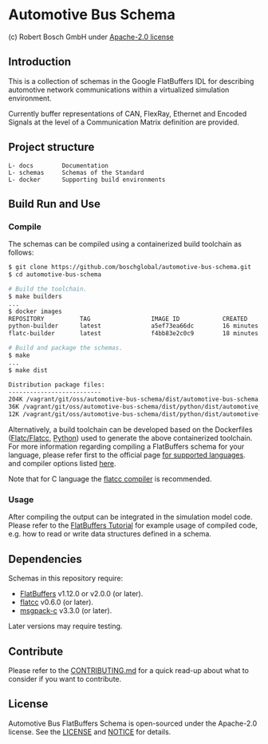 <!---
  Copyright (c) 2021 for information on the respective copyright owner
  see the NOTICE file and/or the repository https://github.com/boschglobal/automotive-bus-schema

  SPDX-License-Identifier: Apache-2.0
-->

# Automotive Bus Schema

(c) Robert Bosch GmbH under [Apache-2.0 license](https://www.apache.org/licenses/LICENSE-2.0)


## Introduction

This is a collection of schemas in the Google FlatBuffers IDL for describing automotive network communications within a virtualized simulation environment.

Currently buffer representations of CAN, FlexRay, Ethernet and Encoded Signals at the level of a Communication Matrix definition are provided.


## Project structure
```
L- docs        Documentation
L- schemas     Schemas of the Standard
L- docker      Supporting build environments
```


## Build Run and Use

### Compile

The schemas can be compiled using a containerized build toolchain as follows:

```bash
$ git clone https://github.com/boschglobal/automotive-bus-schema.git
$ cd automotive-bus-schema

# Build the toolchain.
$ make builders
...
$ docker images
REPOSITORY          TAG                 IMAGE ID            CREATED             SIZE
python-builder      latest              a5ef73ea66dc        16 minutes ago      858MB
flatc-builder       latest              f4bb83e2c0c9        18 minutes ago      324MB

# Build and package the schemas.
$ make
...
$ make dist

Distribution package files:
--------------------------
204K /vagrant/git/oss/automotive-bus-schema/dist/automotive-bus-schema.tar.gz
36K /vagrant/git/oss/automotive-bus-schema/dist/python/dist/automotive_bus_schema-devel-py3-none-any.whl
12K /vagrant/git/oss/automotive-bus-schema/dist/python/dist/automotive-bus-schema-devel.tar.gz
```

Alternatively, a build toolchain can be developed based on the Dockerfiles
([Flatc/Flatcc](docker/flatc-builder/Dockerfile), [Python](docker/python-builder/Dockerfile)) used
to generate the above containerized toolchain. For more information regarding compiling a FlatBuffers schema for your
language, please refer first to the official page [for supported languages](https://google.github.io/flatbuffers/flatbuffers_support.html).
and compiler options listed [here](https://google.github.io/flatbuffers/flatbuffers_guide_using_schema_compiler.html).

Note that for C language the [flatcc compiler](https://google.github.io/flatbuffers/flatbuffers_guide_use_c.html) is recommended.


### Usage

After compiling the output can be integrated in the simulation model code. Please refer to the [FlatBuffers Tutorial](https://google.github.io/flatbuffers/flatbuffers_guide_tutorial.html) for example usage of compiled code, e.g. how to read or write data structures defined in a schema.


## Dependencies

Schemas in this repository require:

* [FlatBuffers](https://github.com/google/flatbuffers) v1.12.0 or v2.0.0 (or later).
* [flatcc](https://github.com/dvidelabs/flatcc) v0.6.0 (or later).
* [msgpack-c](https://github.com/msgpack/msgpack-c) v3.3.0 (or later).

Later versions may require testing.


## Contribute

Please refer to the [CONTRIBUTING.md](./CONTRIBUTING.md) for a quick read-up about what to consider if you want to contribute.


## License

Automotive Bus FlatBuffers Schema is open-sourced under the Apache-2.0 license. See the [LICENSE](./LICENSE) and [NOTICE](./NOTICE) for details.
